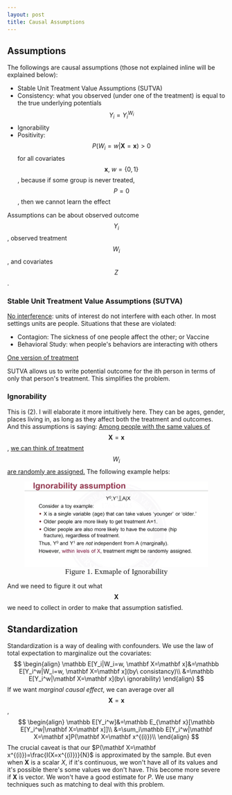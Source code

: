 ```yaml
---
layout: post
title: Causal Assumptions
---
```


## Assumptions

The followings are causal assumptions (those not explained inline will be explained below):

- Stable Unit Treatment Value Assumptions (SUTVA)
- Consistency: what you observed (under one of the treatment) is equal to the true underlying potentials $$Y_i=Y_i^{W_i}$$ 
- Ignorability
- Positivity:  $$P(W_i=w\rvert \mathbf X=\mathbf x)>0$$ for all covariates $$\mathbf x,\ w=\{0,1\}$$, because if some group is never treated, $$P=0$$, then we cannot learn the effect

Assumptions can be about observed outcome $$Y_i$$, observed treatment $$W_i$$, and covariates $$Z$$.  

### Stable Unit Treatment Value Assumptions (SUTVA) 

<u>No interference</u>: units of interest do not interfere with each other. In most settings units are people. Situations that these are violated: 

- Contagion: The sickness of one people affect the other; or Vaccine 
- Behavioral Study: when people's behaviors are interacting with others 

<u>One version of treatment</u>

SUTVA allows us to write potential outcome for the ith person in terms of only that person's treatment. This simplifies the problem. 

### Ignorability

This is (2). I will elaborate it more intuitively here. They can be ages, gender, places living in, as long as they affect both the treatment and outcomes. And this assumptions is saying: <u>Among people with the same values of </u>$$\mathbf X=\mathbf x$$, <u>we can think of treatment </u>$$W_i$$ <u>are randomly are assigned.</u>  The following example helps:

<figure><img style="align-content: center; margin-left: auto; margin-right: auto; display: block;" src="../assets/graph10.png">
  <figcaption style="text-align: center; font-family: MJXc-TeX-math-I,MJXc-TeX-math-Ix,MJXc-TeX-math-Iw; font-size: 1.1rem;">Figure 1. Exmaple of Ignorability</figcaption>
</figure>

And we need to figure it out what $$\mathbf X$$ we need to collect in order to make that assumption satisfied. 



## Standardization

Standardization is a way of dealing with confounders. We use the law of total expectation to marginalize out the covariates: 
$$
\begin{align}
\mathbb E[Y_i|W_i=w, \mathbf X=\mathbf x]&=\mathbb E[Y_i^w|W_i=w, \mathbf X=\mathbf x](by\ consistancy)\\
&=\mathbb E[Y_i^w|\mathbf X=\mathbf x](by\ ignorability)
\end{align}
$$
If we want *marginal causal effect*, we can average over all $$\mathbf X=\mathbf x$$, 
$$
\begin{align}
\mathbb E[Y_i^w]&=\mathbb E_{\mathbf x}[\mathbb E[Y_i^w|\mathbf X=\mathbf x]]\\
&=\sum_i\mathbb E[Y_i^w|\mathbf X=\mathbf x]P(\mathbf X=\mathbf x^{(i)})\\
\end{align}
$$
The crucial caveat is that our $P(\mathbf X=\mathbf x^{(i)})=\frac{I(X=x^{(i)})}{N}$ is approximated by the sample. But even when $\mathbf X$ is a scalar $X$, if it's continuous, we won't have all of its values and it's possible there's some values we don't have. This become more severe if $\mathbf X$ is vector. We won't have a good estimate for $P$. We use many techniques such as matching to deal with this problem. 